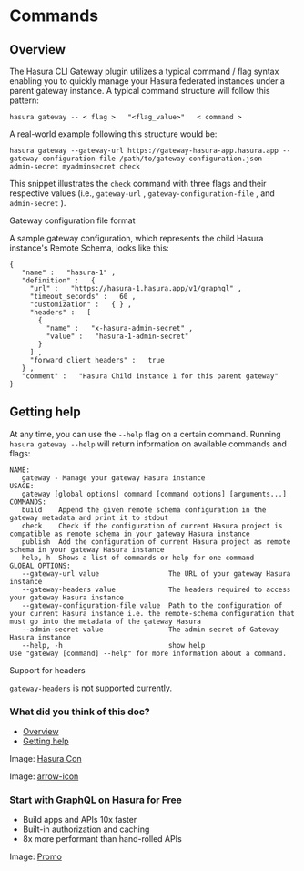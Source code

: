 # Commands

## Overview​

The Hasura CLI Gateway plugin utilizes a typical command / flag syntax enabling you to quickly manage your Hasura
federated instances under a parent gateway instance. A typical command structure will follow this pattern:

`hasura gateway -- < flag >   "<flag_value>"   < command >`

A real-world example following this structure would be:

`hasura gateway --gateway-url https://gateway-hasura-app.hasura.app --gateway-configuration-file /path/to/gateway-configuration.json --admin-secret myadminsecret check`

This snippet illustrates the `check` command with three flags and their respective values (i.e., `gateway-url` , `gateway-configuration-file` , and `admin-secret` ).

Gateway configuration file format

A sample gateway configuration, which represents the child Hasura instance's Remote Schema, looks like this:

```
{
   "name" :   "hasura-1" ,
   "definition" :   {
     "url" :   "https://hasura-1.hasura.app/v1/graphql" ,
     "timeout_seconds" :   60 ,
     "customization" :   { } ,
     "headers" :   [
       {
         "name" :   "x-hasura-admin-secret" ,
         "value" :   "hasura-1-admin-secret"
       }
     ] ,
     "forward_client_headers" :   true
   } ,
   "comment" :   "Hasura Child instance 1 for this parent gateway"
}
```

## Getting help​

At any time, you can use the `--help` flag on a certain command. Running `hasura gateway --help` will return information
on available commands and flags:

```
NAME:
   gateway - Manage your gateway Hasura instance
USAGE:
   gateway [global options] command [command options] [arguments...]
COMMANDS:
   build    Append the given remote schema configuration in the gateway metadata and print it to stdout
   check    Check if the configuration of current Hasura project is compatible as remote schema in your gateway Hasura instance
   publish  Add the configuration of current Hasura project as remote schema in your gateway Hasura instance
   help, h  Shows a list of commands or help for one command
GLOBAL OPTIONS:
   --gateway-url value                 The URL of your gateway Hasura instance
   --gateway-headers value             The headers required to access your gateway Hasura instance
   --gateway-configuration-file value  Path to the configuration of your current Hasura instance i.e. the remote-schema configuration that must go into the metadata of the gateway Hasura
   --admin-secret value                The admin secret of Gateway Hasura instance
   --help, -h                          show help
Use "gateway [command] --help" for more information about a command.
```

Support for headers

 `gateway-headers` is not supported currently.

### What did you think of this doc?

- [ Overview ](https://hasura.io/docs/latest/hasura-cli/gateway-plugin/commands/index/#overview)
- [ Getting help ](https://hasura.io/docs/latest/hasura-cli/gateway-plugin/commands/index/#getting-help)


Image: [ Hasura Con ](https://res.cloudinary.com/dh8fp23nd/image/upload/v1686154570/hasura-con-2023/has-con-light-date_r2a2ud.png)

Image: [ arrow-icon ](https://res.cloudinary.com/dh8fp23nd/image/upload/v1683723549/main-web/chevron-right_ldbi7d.png)

### Start with GraphQL on Hasura for Free

- Build apps and APIs 10x faster
- Built-in authorization and caching
- 8x more performant than hand-rolled APIs


Image: [ Promo ](https://hasura.io/docs/assets/images/hasura-free-ff60e409244e0ea12b5a3045d1a9096b.png)